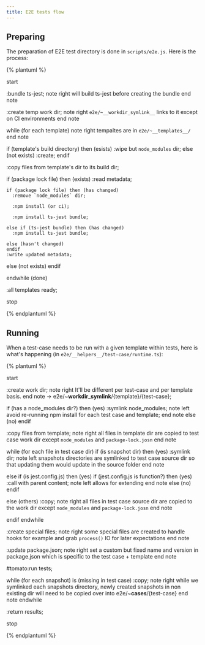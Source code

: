 ```yaml
---
title: E2E tests flow
---
```

## Preparing

The preparation of E2E test directory is done in `scripts/e2e.js`. Here is the process:

{% plantuml %}

start

:bundle ts-jest;
note right
  will build ts-jest before creating the bundle
end note

:create temp work dir;
note right
  `e2e/~__workdir_symlink__` links to it
  except on CI environments
end note

while (for each template)
  note right
    tempaltes are in `e2e/~__templates__/`
  end note

  if (template's build directory) then (esists)
    :wipe but `node_modules` dir;
  else (not exists)
    :create;
  endif

  :copy files from template's dir to its build dir;

  if (package lock file) then (exists)
    :read metadata;

    if (package lock file) then (has changed)
      :remove `node_modules` dir;

      :npm install (or ci);

      :npm install ts-jest bundle;

    else if (ts-jest bundle) then (has changed)
      :npm install ts-jest bundle;

    else (hasn't changed)
    endif
    :write updated metadata;

  else (not exists)
  endif

endwhile (done)

:all templates ready;

stop

{% endplantuml %}


## Running

When a test-case needs to be run with a given template within tests, here is what's happening (in `e2e/__helpers__/test-case/runtime.ts`):

{% plantuml %}

start

:create work dir;
note right
  It'll be different per test-case
  and per template basis.
end note
-> e2e/~__workdir_symlink__/{template}/{test-case};

if (has a node_modules dir?) then (yes)
  :symlink node_modules;
  note left
    avoid re-running npm install
    for each test case and template;
  end note
else (no)
endif

:copy files from template;
note right
  all files in template dir are
  copied to test case work dir
  except `node_modules` and
  `package-lock.josn`
end note

while (for each file in test case dir)
  if (is snapshot dir) then (yes)
    :symlink dir;
    note left
      snapshots directories are symlinked
      to test case source dir so that
      updating them would update in the
      source folder
    end note

  else if (is jest.config.js) then (yes)
    if (jest.config.js is function?) then (yes)
      :call with parent content;
      note left
        allows for
        extending
      end note
    else (no)
    endif

  else (others)
    :copy;
    note right
      all files in test case source
      dir are copied to the work dir
      except `node_modules` and
      `package-lock.josn`
    end note

  endif
endwhile

:create special files;
note right
  some special files are created
  to handle hooks for example and
  grab `process()` IO for later
  expectations
end note

:update package.json;
note right
  set a custom but fixed name
  and version in package.json
  which is specific to the
  test case + template
end note

#tomato:run tests;

while (for each snapshot) is (missing in test case)
  :copy;
  note right
    while we symlinked each snapshots
    directory, newly created snapshots
    in non existing dir will need to
    be copied over into
    e2e/~__cases__/{test-case}
  end note
endwhile

:return results;

stop

{% endplantuml %}
